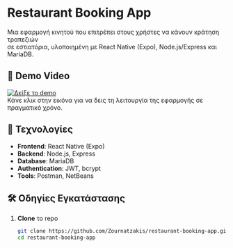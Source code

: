 # Restaurant Booking App

Μια εφαρμογή κινητού που επιτρέπει στους χρήστες να κάνουν κράτηση τραπεζιών  
σε εστιατόρια, υλοποιημένη με React Native (Expo), Node.js/Express και MariaDB.

## 🔗 Demo Video

[![Δείξε το demo](documents/demo-thumbnail.png)](https://youtube.com/shorts/Zk0jaHSVgrI?feature=share)  
Κάνε κλικ στην εικόνα για να δεις τη λειτουργία της εφαρμογής σε πραγματικό χρόνο.

## 🚀 Τεχνολογίες

- **Frontend**: React Native (Expo)
- **Backend**: Node.js, Express
- **Database**: MariaDB
- **Authentication**: JWT, bcrypt
- **Tools**: Postman, NetBeans

## 🛠️ Οδηγίες Εγκατάστασης

1. **Clone** το repo
   ```bash
   git clone https://github.com/Zournatzakis/restaurant-booking-app.git
   cd restaurant-booking-app
   ```
